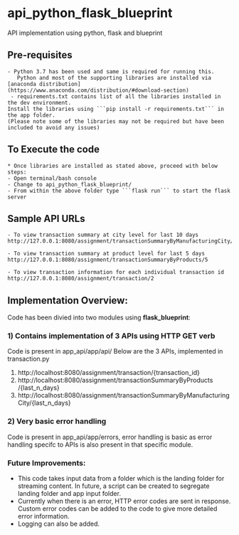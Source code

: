 # api_python_flask_blueprint
API implementation using python, flask and blueprint

## Pre-requisites
    - Python 3.7 has been used and same is required for running this.
       Python and most of the supporting libraries are installed via [anaconda distribution](https://www.anaconda.com/distribution/#download-section)
     - requirements.txt contains list of all the libraries installed in the dev environment.
    Install the libraries using ```pip install -r requirements.txt``` in the app folder.
    (Please note some of the libraries may not be required but have been included to avoid any issues)

## To Execute the code
    * Once libraries are installed as stated above, proceed with below steps:
    - Open terminal/bash console
    - Change to api_python_flask_blueprint/
    - From within the above folder type ```flask run``` to start the flask server

## Sample API URLs
    - To view transaction summary at city level for last 10 days
    http://127.0.0.1:8080/assignment/transactionSummaryByManufacturingCity/10

    - To view transaction summary at product level for last 5 days
    http://127.0.0.1:8080/assignment/transactionSummaryByProducts/5

    - To view transaction information for each individual transaction id
    http://127.0.0.1:8080/assignment/transaction/2
    
## Implementation Overview:
   Code has been divied into two modules using **flask_blueprint**:

### 1) Contains implementation of 3 APIs using HTTP GET verb
   Code is present in app_api/app/api/
   Below are the 3 APIs, implemented in transaction.py 
 1) ​http://localhost:8080/assignment/transaction​/{transaction_id}
 2) http://localhost:8080/assignment/transactionSummaryByProducts​/{last_n_days}
 3) http://localhost:8080/assignment/transactionSummaryByManufacturingCity​/{last_n_days}


### 2) Very basic error handling
  Code is present in app_api/app/errors, error handling is basic as error handling specifc to APIs is also present in that specific module.
  
### Future Improvements:
  - This code takes input data from a folder which is the landing folder for streaming content. In future, a script can be created to segregate landing folder and app input folder.
  - Currently when there is an error, HTTP error codes are sent in response. Custom error codes can be added to the code to give more detailed error information.
  - Logging can also be added.
